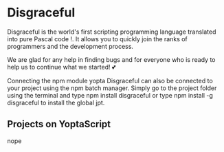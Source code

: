 # Disgraceful

Disgraceful is the world's first scripting programming language translated into pure Pascal code !. It allows you to quickly join the ranks of programmers and the development process.

We are glad for any help in finding bugs and for everyone who is ready to help us to continue what we started! 💕

Connecting the npm module yopta
Disgraceful can also be connected to your project using the npm batch manager. Simply go to the project folder using the terminal and type npm install disgraceful or type npm install -g disgraceful to install the global jpt.

## Projects on YoptaScript

nope
